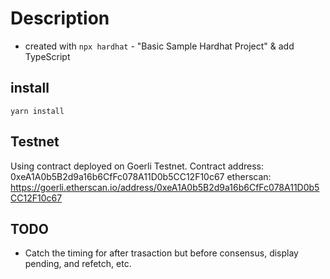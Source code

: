 # Description
* created with `npx hardhat` - "Basic Sample Hardhat Project" & add TypeScript

## install
`yarn install`

## Testnet
Using contract deployed on Goerli Testnet.
Contract address: 0xeA1A0b5B2d9a16b6CfFc078A11D0b5CC12F10c67
etherscan: https://goerli.etherscan.io/address/0xeA1A0b5B2d9a16b6CfFc078A11D0b5CC12F10c67

## TODO
* Catch the timing for after trasaction but before consensus, display pending, and refetch, etc.